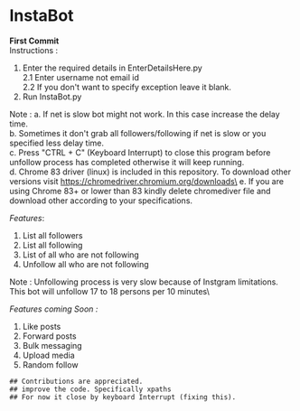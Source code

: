# InstaBot

**First Commit**\
Instructions :
  1. Enter the required details in EnterDetailsHere.py\
    2.1 Enter username not email id \
    2.2 If you don't want to specify exception leave it blank.
  2. Run InstaBot.py
   
  Note : 
   a. If net is slow bot might not work. In this case increase the delay time.\
   b. Sometimes it don't grab all followers/following if net is slow or you specified less delay time.\
   c. Press "CTRL + C" (Keyboard Interrupt) to close this program before unfollow process has completed otherwise it will keep running.\
   d. Chrome 83 driver (linux) is included in this repository. To download other versions visit https://chromedriver.chromium.org/downloads\
   e. If you are using Chrome 83+ or lower than 83 kindly delete chromediver file and download other according to your specifications.

*Features*:
  1. List all followers
  2. List all following
  3. List of all who are not following
  4. Unfollow all who are not following
  
  Note : Unfollowing process is very slow because of Instgram limitations.\
         This bot will unfollow 17 to 18 persons per 10 minutes\
         
 *Features coming Soon :*
  1. Like posts
  2. Forward posts
  3. Bulk messaging
  4. Upload media
  5. Random follow
    
    ## Contributions are appreciated.
    ## improve the code. Specifically xpaths
    ## For now it close by keyboard Interrupt (fixing this).
    
    
    
         
